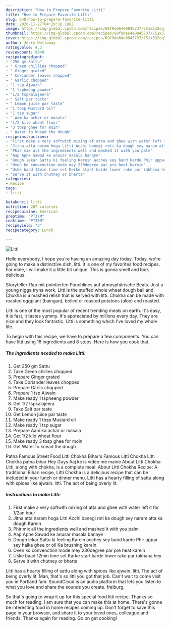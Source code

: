 ```yaml
---
description: "How to Prepare Favorite Litti"
title: "How to Prepare Favorite Litti"
slug: 648-how-to-prepare-favorite-litti
date: 2020-11-27T04:29:18.188Z
image: https://img-global.cpcdn.com/recipes/69f9de64e0845737/751x532cq70/litti-recipe-main-photo.jpg
thumbnail: https://img-global.cpcdn.com/recipes/69f9de64e0845737/751x532cq70/litti-recipe-main-photo.jpg
cover: https://img-global.cpcdn.com/recipes/69f9de64e0845737/751x532cq70/litti-recipe-main-photo.jpg
author: Jerry Holloway
ratingvalue: 4.3
reviewcount: 9848
recipeingredient:
- "250 gm Sattu"
- " Green chillies chopped"
- " Ginger grated"
- " Coriander leaves chopped"
- " Garlic chopped"
- "1 tsp Ajwain"
- "1 tspheeng powder"
- "1/2 tspkalajeera"
- " Salt par taste"
- " Lemon juice par taste"
- "1 tbsp Mustard oil"
- "1 tsp sugar"
- " Aam ka achar or masala"
- "1/2 kilo wheat flour"
- "3 tbsp ghee for moin"
- " Water to knead the dough"
recipeinstructions:
- "First make a very softwith mixing of atta and ghee with water left it for 1/2an hour"
- "Jitna atta naram hoga Litti Acchi banegi roti ka dough sey naram atta ka dough Karein"
- "Phir mix all the ingredients well and mashed it with you palm"
- "Aap Apne Sawad ke anusar masala banaye"
- "Dough lekar Sattu ki feeling Karein acchey sey band karde Phir uppar sey halka ghee or oil Ka brushing karein"
- "Oven ko convenction mode mey 230degree par pre heat karein"
- "Uske baad 12min time set Karke start karde lower rake par rakhana hey"
- "Serve it with chutney or bharta"
categories:
- Recipe
tags:
- litti

katakunci: litti 
nutrition: 287 calories
recipecuisine: American
preptime: "PT37M"
cooktime: "PT35M"
recipeyield: "3"
recipecategory: Lunch

---
```



![Litti](https://img-global.cpcdn.com/recipes/69f9de64e0845737/751x532cq70/litti-recipe-main-photo.jpg)

Hello everybody, I hope you're having an amazing day today. Today, we're going to make a distinctive dish, litti. It is one of my favorites food recipes. For mine, I will make it a little bit unique. This is gonna smell and look delicious.

Storyteller-Rap mit pointierten Punchlines auf atmosphärische Beats. Just a young nigga tryna work. Litti is the stuffed whole wheat dough ball and Chokha is a mashed relish that is served with litti. Chokha can be made with roasted eggplant (baingan), boiled or roasted potatoes (aloo) and roasted.

Litti is one of the most popular of recent trending meals on earth. It's easy, it is fast, it tastes yummy. It's appreciated by millions every day. They are nice and they look fantastic. Litti is something which I've loved my whole life.


To begin with this recipe, we have to prepare a few components. You can have litti using 16 ingredients and 8 steps. Here is how you cook that.

<!--inarticleads1-->

##### The ingredients needed to make Litti:

1. Get 250 gm Sattu
1. Take  Green chillies chopped
1. Prepare  Ginger grated
1. Take  Coriander leaves chopped
1. Prepare  Garlic chopped
1. Prepare 1 tsp Ajwain
1. Make ready 1 tspheeng powder
1. Get 1/2 tspkalajeera
1. Take  Salt par taste
1. Get  Lemon juice par taste
1. Make ready 1 tbsp Mustard oil
1. Make ready 1 tsp sugar
1. Prepare  Aam ka achar or masala
1. Get 1/2 kilo wheat flour
1. Make ready 3 tbsp ghee for moin
1. Get  Water to knead the dough


Patna Famous Street Food Litti Chokha Bihar&#39;s Famous Litti Chokha Litti Chokha patna bihar Hey Guys Aaj ke is video me maine About Litti Chokha Litti, along with chokha, is a complete meal. About Litti Chokha Recipe: A traditional Bihari recipe, Litti Chokha is a delicious recipe that can be included in your lunch or dinner menu. Litti has a hearty filling of sattu along with spices like ajwain. litti. The act of being overly lit. 

<!--inarticleads2-->

##### Instructions to make Litti:

1. First make a very softwith mixing of atta and ghee with water left it for 1/2an hour
1. Jitna atta naram hoga Litti Acchi banegi roti ka dough sey naram atta ka dough Karein
1. Phir mix all the ingredients well and mashed it with you palm
1. Aap Apne Sawad ke anusar masala banaye
1. Dough lekar Sattu ki feeling Karein acchey sey band karde Phir uppar sey halka ghee or oil Ka brushing karein
1. Oven ko convenction mode mey 230degree par pre heat karein
1. Uske baad 12min time set Karke start karde lower rake par rakhana hey
1. Serve it with chutney or bharta


Litti has a hearty filling of sattu along with spices like ajwain. litti. The act of being overly lit. Man, that&#39;s so litti you got that job. Can&#39;t wait to come visit you in Portland fam. SoundCloud is an audio platform that lets you listen to what you love and share the sounds you create. freiburg. 

So that's going to wrap it up for this special food litti recipe. Thanks so much for reading. I am sure that you can make this at home. There's gonna be interesting food in home recipes coming up. Don't forget to save this page in your browser, and share it to your loved ones, colleague and friends. Thanks again for reading. Go on get cooking!
